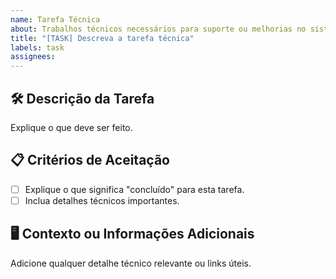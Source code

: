 ```yaml
---
name: Tarefa Técnica
about: Trabalhos técnicos necessários para suporte ou melhorias no sistema
title: "[TASK] Descreva a tarefa técnica"
labels: task
assignees: 
---
```


## 🛠️ Descrição da Tarefa
Explique o que deve ser feito.

## 📋 Critérios de Aceitação
- [ ] Explique o que significa "concluído" para esta tarefa.
- [ ] Inclua detalhes técnicos importantes.

## 🖥️ Contexto ou Informações Adicionais
Adicione qualquer detalhe técnico relevante ou links úteis.
